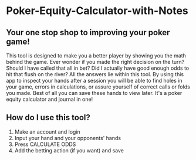 # Poker-Equity-Calculator-with-Notes

## Your one stop shop to improving your poker game!
This tool is designed to make you a better player by showing you the math behind the game. Ever wonder if you made the right decision on the turn? Should I have called that all in bet? Did I actually have good enough odds to hit that flush on the river? All the answers lie within this tool. By using this app to inspect your hands after a session you will be able to find holes in your game, errors in calculations, or assure yourself of correct calls or folds you made. Best of all you can save these hands to view later. It's a poker equity calculator and journal in one!

## How do I use this tool?

1. Make an account and login
2. Input your hand and your opponents' hands
3. Press CALCULATE ODDS
4. Add the betting action (if you want) and save
